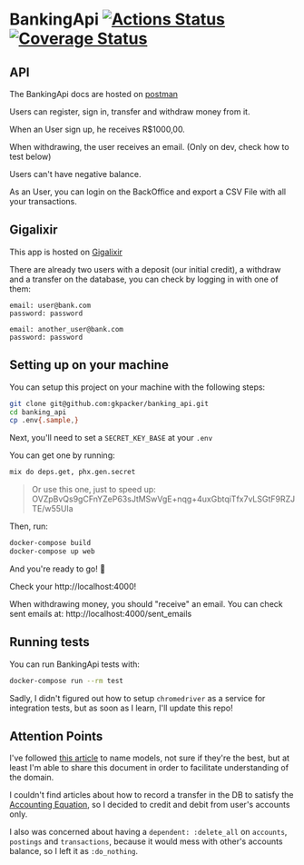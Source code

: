 # BankingApi [![Actions Status](https://github.com/gkpacker/banking_api/workflows/Elixir%20CI/badge.svg)](https://github.com/gkpacker/banking_api/actions) [![Coverage Status](https://coveralls.io/repos/github/gkpacker/banking_api/badge.svg)](https://coveralls.io/github/gkpacker/banking_api)
## API
The BankingApi docs are hosted on [postman](https://documenter.getpostman.com/view/4048367/TVCjwkrU)

Users can register, sign in, transfer and withdraw money from it.

When an User sign up, he receives R$1000,00.

When withdrawing, the user receives an email. (Only on dev, check how to test below)

Users can't have negative balance.

As an User, you can login on the BackOffice and export a CSV File with all your transactions.

## Gigalixir
This app is hosted on [Gigalixir](https://gkpacker-banking-api.gigalixirapp.com/)

There are already two users with a deposit (our initial credit), a withdraw and a transfer on the database, you can check by logging in with one of them:

```
email: user@bank.com
password: password
```
```
email: another_user@bank.com
password: password
```

## Setting up on your machine
You can setup this project on your machine with the following steps:

```bash
git clone git@github.com:gkpacker/banking_api.git
cd banking_api
cp .env{.sample,}
```
Next, you'll need to set a `SECRET_KEY_BASE` at your `.env`

You can get one by running:
```bash
mix do deps.get, phx.gen.secret
```
> Or use this one, just to speed up: OVZpBvQs9gCFnYZeP63sJtMSwVgE+nqg+4uxGbtqiTfx7vLSGtF9RZJTE/w55Ula

Then, run:
```bash
docker-compose build
docker-compose up web
```
And you're ready to go! 🚀

Check your http://localhost:4000!

When withdrawing money, you should "receive" an email. You can check sent emails at: http://localhost:4000/sent_emails

## Running tests
You can run BankingApi tests with:

```bash
docker-compose run --rm test
```

Sadly, I didn't figured out how to setup `chromedriver` as a service for integration tests, but as soon as I learn, I'll update this repo!

## Attention Points
I've followed [this article](https://beancount.github.io/docs/the_double_entry_counting_method.html#introduction) to name models, not sure if they're the best, but at least I'm able to share this document in order to facilitate understanding of the domain.

I couldn't find articles about how to record a transfer in the DB to satisfy the [Accounting Equation](https://en.wikipedia.org/wiki/Accounting_equation), so I decided to credit and debit from user's accounts only.

I also was concerned about having a `dependent: :delete_all` on `accounts`, `postings` and `transactions`, because it would mess with other's accounts balance, so I left it as `:do_nothing`.
